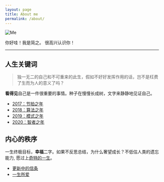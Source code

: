 ```yaml
---
layout: page
title: About me
permalink: /about/
---
```


![Me](https://i.imgur.com/OJjTJOt.jpg)


你好哇！我是简之。
很高兴认识你！

---
## 人生关键词

> 独一无二的自己和不可重来的此生，假如不好好发挥作用的话，岂不是枉费了生而为人的意义了吗？

**看得见**自己是一件很重要的事情。种子在慢慢长成树，文字来静静地见证自己。

* [2017：节拍之年](https://willwang-x.github.io/2018/01/2017-beat)
* [2018：算法之年](https://willwang-x.github.io/2018/03/2018-algorithms)
* [2019：模式之年](https://willwang-x.github.io/2019/01/2019-pattern)
* [2020：智者之年](https://willwang.cc/2020/01/2020-master)


## 内心的秩序

一生终极目标，**幸福**二字。如果不反思总结，为什么奢望成长？不低估人类的遗忘能力, 愿过上[奇特的一生](https://book.douban.com/review/9866948/)。

* [更新中的信条](https://willwang-x.github.io/2018/10/mottos)
* [一生所爱](https://willwang-x.github.io/2019/01/life-README)